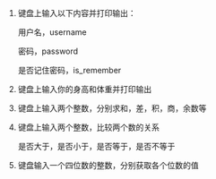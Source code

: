 1. 键盘上输入以下内容并打印输出：

   用户名，username

   密码，password

   是否记住密码，is_remember

2. 键盘上输入你的身高和体重并打印输出

3. 键盘上输入两个整数，分别求和，差，积，商，余数等

4. 键盘上输入两个整数，比较两个数的关系

   是否大于，是否小于，是否等于，是否不等于

5. 键盘输入一个四位数的整数，分别获取各个位数的值

